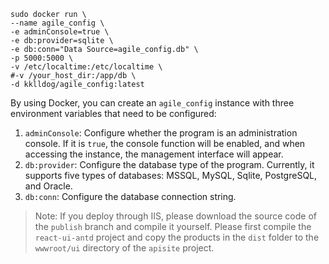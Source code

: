 ```shell
sudo docker run \
--name agile_config \
-e adminConsole=true \
-e db:provider=sqlite \
-e db:conn="Data Source=agile_config.db" \
-p 5000:5000 \
-v /etc/localtime:/etc/localtime \
#-v /your_host_dir:/app/db \
-d kklldog/agile_config:latest
```

By using Docker, you can create an `agile_config` instance with three environment variables that need to be configured:

1. `adminConsole`: Configure whether the program is an administration console. If it is `true`, the console function will be enabled, and when accessing the instance, the management interface will appear.
2. `db:provider`: Configure the database type of the program. Currently, it supports five types of databases: MSSQL, MySQL, Sqlite, PostgreSQL, and Oracle.
3. `db:conn`: Configure the database connection string.

> Note: If you deploy through IIS, please download the source code of the `publish` branch and compile it yourself. Please first compile the `react-ui-antd` project and copy the products in the `dist` folder to the `wwwroot/ui` directory of the `apisite` project.